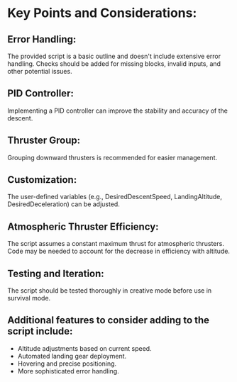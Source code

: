 # Key Points and Considerations:
## Error Handling: 
The provided script is a basic outline and doesn't include extensive error handling. Checks should be added for missing blocks, invalid inputs, and other potential issues.
## PID Controller:
Implementing a PID controller can improve the stability and accuracy of the descent.
## Thruster Group: 
Grouping downward thrusters is recommended for easier management.
## Customization: 
The user-defined variables (e.g., DesiredDescentSpeed, LandingAltitude, DesiredDeceleration) can be adjusted.
## Atmospheric Thruster Efficiency: 
The script assumes a constant maximum thrust for atmospheric thrusters. Code may be needed to account for the decrease in efficiency with altitude.
## Testing and Iteration: 
The script should be tested thoroughly in creative mode before use in survival mode.
## Additional features to consider adding to the script include:
- Altitude adjustments based on current speed.
- Automated landing gear deployment.
- Hovering and precise positioning.
- More sophisticated error handling.
